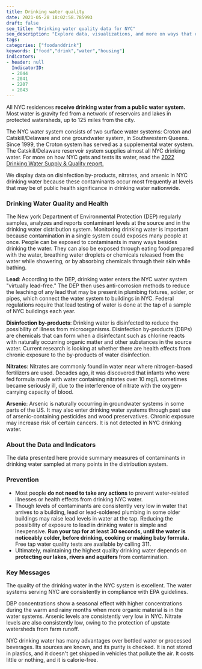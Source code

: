 ```yaml
---
title: Drinking water quality
date: 2021-05-28 18:02:58.785993
draft: false
seo_title: "Drinking water quality data for NYC"
seo_description: "Explore data, visualizations, and more on ways that environments shape health in New York City's neighborhoods.."
tags: 
categories: ["foodanddrink"]
keywords: ["food","drink","water","housing"]
indicators:
- header: null
  IndicatorID:
  - 2044
  - 2041
  - 2207
  - 2043
---
```


All NYC residences **receive drinking water from a public water system.** Most water is gravity fed from a network of reservoirs and lakes in protected watersheds, up to 125 miles from the city.

The NYC water system consists of two surface water systems: Croton and Catskill/Delaware and one groundwater system, in Southwestern Queens. Since 1999, the Croton system has served as a supplemental water system. The Catskill/Delaware reservoir system supplies almost all NYC drinking water. For more on how NYC gets and tests its water, read the [2022 Drinking Water Supply & Quality report.](https://www.nyc.gov/site/dep/about/drinking-water-supply-quality-report.page)

We display data on disinfection by-products, nitrates, and arsenic in NYC drinking water because these contaminants occur most frequently at levels that may be of public health significance in drinking water nationwide. 

### Drinking Water Quality and Health

The New york Department of Environmental Protection (DEP) regularly samples, analyzes and reports contaminant levels at the source and in the drinking water distribution system. Monitoring drinking water is important because contamination in a single system could exposes many people at once. People can be exposed to contaminants in many ways besides drinking the water. They can also be exposed through eating food prepared with the water, breathing water droplets or chemicals released from the water while showering, or by absorbing chemicals through their skin while bathing. 

**Lead**: According to the DEP, drinking water enters the NYC water system "virtually lead-free." The DEP then uses anti-corrosion methods to reduce the leaching of any lead that may be present in plumbing fixtures, solder, or pipes, which connect the water system to buildings in NYC. Federal regulations require that lead testing of water is done at the tap of a sample of NYC buildings each year. 

**Disinfection by-products**: Drinking water is disinfected to reduce the possibility of illness from microorganisms. Disinfection by-products (DBPs) are chemicals that can form when a disinfectant such as chlorine reacts with naturally occurring organic matter and other substances in the source water. Current research is looking at whether there are health effects from chronic exposure to the by-products of water disinfection. 

**Nitrates**: Nitrates are commonly found in water near where nitrogen-based fertilizers are used. Decades ago, it was discovered that infants who were fed formula made with water containing nitrates over 10 mg/L sometimes became seriously ill, due to the interference of nitrate with the oxygen-carrying capacity of blood. 

**Arsenic**: Arsenic is naturally occurring in groundwater systems in some parts of the US. It may also enter drinking water systems through past use of arsenic-containing pesticides and wood preservatives. Chronic exposure may increase risk of certain cancers. It is not detected in NYC drinking water. 

### About the Data and Indicators

The data presented here provide summary measures of contaminants in drinking water sampled at many points in the distribution system. 

### Prevention

* Most people <strong> do not need to take any actions </strong> to prevent water-related illnesses or health effects from drinking NYC water.
* Though levels of contaminants are consistently very low in water that arrives to a building, lead or lead-soldered plumbing in some older buildings may raise lead levels in water at the tap. Reducing the possibility of exposure to lead in drinking water is simple and inexpensive. <strong> Run your tap for at least 30 seconds, until the water is noticeably colder, before drinking, cooking or making baby formula. </strong> Free tap water quality tests are available by calling 311.
* Ultimately, maintaining the highest quality drinking water depends on <strong> protecting our lakes, rivers and aquifers </strong> from contamination.

### Key Messages

The quality of the drinking water in the NYC system is excellent. The water systems serving NYC are consistently in compliance with EPA guidelines. 

DBP concentrations show a seasonal effect with higher concentrations during the warm and rainy months when more organic material is in the water systems. Arsenic levels are consistently very low in NYC. Nitrate levels are also consistently low, owing to the protection of upstate watersheds from farm runoff. 

NYC drinking water has many advantages over bottled water or processed beverages. Its sources are known, and its purity is checked. It is not stored in plastics, and it doesn't get shipped in vehicles that pollute the air. It costs little or nothing, and it is calorie-free. 

